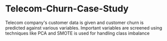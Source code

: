 # Telecom-Churn-Case-Study
Telecom company's customer data is given and customer churn is predicted against various variables. Important variables are screened using techniques like PCA and SMOTE is used for handling class imbalance 
